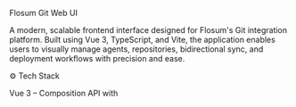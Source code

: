 Flosum Git Web UI

A modern, scalable frontend interface designed for Flosum's Git integration platform. Built using Vue 3, TypeScript, and Vite, the application enables users to visually manage agents, repositories, bidirectional sync, and deployment workflows with precision and ease.

⚙️ Tech Stack

Vue 3 – Composition API with <script setup>

TypeScript – Strong typing for robust development

Vite – Lightning-fast build and dev server

Tailwind CSS – Utility-first responsive design

Lucide Icons – Lightweight and modern icon set

✅ Key Features

🧠 Smart Git Integration UI: Track repositories, agents, sync status, and services visually.

🔁 Bidirectional Sync Control: Toggle sync directions and SFDX conversion with intuitive controls.

🧹 Modular Component Architecture: Easily extendable Vue 3 components for flexibility.

🔐 Secure & Scalable: Built for performance and enterprise-grade usage.

🌗 Dark Mode Ready (optional future enhancement)

🚀 Quick Start

1. Clone the repository

git clone git@github.com:nshuklaflosum/flosum-git-web-ui.git
cd flosum-git-web-ui

2. Install dependencies

npm install

3. Start development server

npm run dev

The app will be available at http://localhost:5173/

📆 Production Build

npm run build

To preview the production build locally:

npm run preview

📁 Project Structure

src/
├── components/               # Reusable Vue components
├── assets/                   # Static assets (icons, logos)
├── App.vue                   # Main application component
├── main.ts                   # App entry point
├── index.css                 # Global styles (Tailwind)
└── vite.config.ts            # Vite configuration

🔍 Status

✅ MVP Completed🚧 Ongoing UI/UX enhancements📆 Ready for integration with backend services

🧠 Vision

This UI serves as the control panel for Git-driven DevOps in the Salesforce ecosystem, blending ease-of-use with powerful configuration options. It’s designed to align with Flosum’s mission of streamlined DevOps, compliance, and release management.

👨‍💻 Created & Maintained By

Built with passion by Nitendra Shukla to enhance the Git integration experience within Flosum’s ecosystem.

📄 License

This project is proprietary and confidential.© Flosum, Inc. All rights reserved.